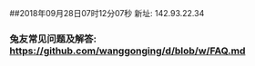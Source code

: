 ##2018年09月28日07时12分07秒 新址: 142.93.22.34
### 兔友常见问题及解答: https://github.com/wanggonging/d/blob/w/FAQ.md
